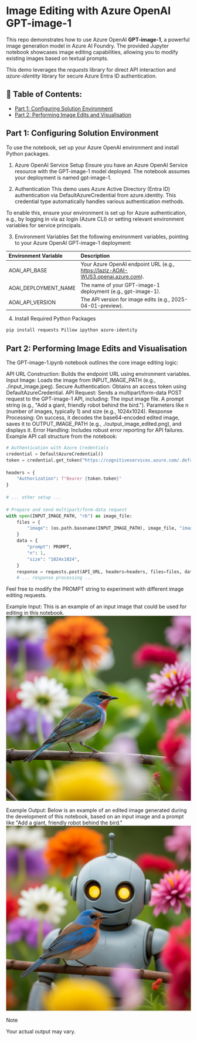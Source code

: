 # Image Editing with Azure OpenAI GPT-image-1

This repo demonstrates how to use Azure OpenAI **GPT-image-1**, a powerful image generation model in Azure AI Foundry. The provided Jupyter notebook showcases image editing capabilities, allowing you to modify existing images based on textual prompts.

This demo leverages the *requests* library for direct API interaction and *azure-identity* library for secure Azure Entra ID authentication.

## 📑 Table of Contents:
- [Part 1: Configuring Solution Environment]()
- [Part 2: Performing Image Edits and Visualisation]()

## Part 1: Configuring Solution Environment
To use the notebook, set up your Azure OpenAI environment and install Python packages.

1. Azure OpenAI Service Setup
Ensure you have an Azure OpenAI Service resource with the GPT-image-1 model deployed. The notebook assumes your deployment is named gpt-image-1.

2. Authentication
This demo uses Azure Active Directory (Entra ID) authentication via DefaultAzureCredential from azure.identity. This credential type automatically handles various authentication methods.

To enable this, ensure your environment is set up for Azure authentication, e.g., by logging in via az login (Azure CLI) or setting relevant environment variables for service principals.

3. Environment Variables
Set the following environment variables, pointing to your Azure OpenAI GPT-image-1 deployment:

| Environment Variable     | Description                                                                        |
| :----------------------- | :--------------------------------------------------------------------------------- |
| AOAI_API_BASE            | Your Azure OpenAI endpoint URL (e.g., https://laziz-AOAI-WUS3.openai.azure.com).   |
| AOAI_DEPLOYMENT_NAME     | The name of your GPT-image-1 deployment (e.g., gpt-image-1).                       |
| AOAI_API_VERSION         | The API version for image edits (e.g., 2025-04-01-preview).                        |

4. Install Required Python Packages
``` Bash
pip install requests Pillow ipython azure-identity
```

## Part 2: Performing Image Edits and Visualisation
The GPT-image-1.ipynb notebook outlines the core image editing logic:

API URL Construction: Builds the endpoint URL using environment variables.
Input Image: Loads the image from INPUT_IMAGE_PATH (e.g., ./input_image.jpeg).
Secure Authentication: Obtains an access token using DefaultAzureCredential.
API Request: Sends a multipart/form-data POST request to the GPT-image-1 API, including:
The input image file.
A prompt string (e.g., "Add a giant, friendly robot behind the bird.").
Parameters like n (number of images, typically 1) and size (e.g., 1024x1024).
Response Processing: On success, it decodes the base64-encoded edited image, saves it to OUTPUT_IMAGE_PATH (e.g., ./output_image_edited.png), and displays it.
Error Handling: Includes robust error reporting for API failures.
Example API call structure from the notebook:

``` Python
# Authentication with Azure Credentials
credential = DefaultAzureCredential()
token = credential.get_token("https://cognitiveservices.azure.com/.default") # Scope may vary

headers = {
    "Authorization": f"Bearer {token.token}"
}

# ... other setup ...

# Prepare and send multipart/form-data request
with open(INPUT_IMAGE_PATH, "rb") as image_file:
    files = {
        "image": (os.path.basename(INPUT_IMAGE_PATH), image_file, "image/jpeg")
    }
    data = {
        "prompt": PROMPT,
        "n": 1,
        "size": "1024x1024",
    }
    response = requests.post(API_URL, headers=headers, files=files, data=data)
    # ... response processing ...
```

Feel free to modify the PROMPT string to experiment with different image editing requests.

Example Input:
This is an example of an input image that could be used for editing in this notebook.
![Input_Image](images/input_image.jpeg)

Example Output:
Below is an example of an edited image generated during the development of this notebook, based on an input image and a prompt like "Add a giant, friendly robot behind the bird."
![Output_Image](images/output_image_edited.jpeg)

> [!NOTE]
> Your actual output may vary.
